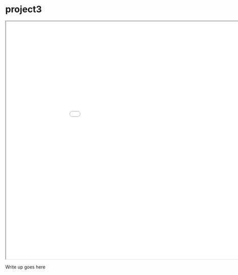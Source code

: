 # project3

<iframe src="visualization.html" width="1000" height="750"></iframe>

Write up goes here
